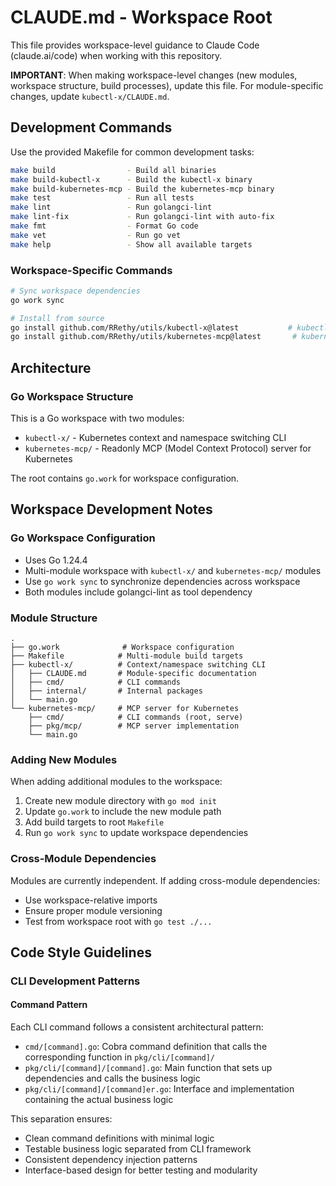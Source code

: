 # CLAUDE.md - Workspace Root

This file provides workspace-level guidance to Claude Code (claude.ai/code) when working with this repository.

**IMPORTANT**: When making workspace-level changes (new modules, workspace structure, build processes), update this file. For module-specific changes, update `kubectl-x/CLAUDE.md`.

## Development Commands

Use the provided Makefile for common development tasks:
```bash
make build                - Build all binaries
make build-kubectl-x      - Build the kubectl-x binary
make build-kubernetes-mcp - Build the kubernetes-mcp binary
make test                 - Run all tests
make lint                 - Run golangci-lint
make lint-fix             - Run golangci-lint with auto-fix
make fmt                  - Format Go code
make vet                  - Run go vet
make help                 - Show all available targets
```

### Workspace-Specific Commands
```bash
# Sync workspace dependencies
go work sync

# Install from source
go install github.com/RRethy/utils/kubectl-x@latest           # kubectl-x CLI
go install github.com/RRethy/utils/kubernetes-mcp@latest       # kubernetes-mcp CLI
```

## Architecture

### Go Workspace Structure
This is a Go workspace with two modules:
- `kubectl-x/` - Kubernetes context and namespace switching CLI
- `kubernetes-mcp/` - Readonly MCP (Model Context Protocol) server for Kubernetes

The root contains `go.work` for workspace configuration.

## Workspace Development Notes

### Go Workspace Configuration
- Uses Go 1.24.4
- Multi-module workspace with `kubectl-x/` and `kubernetes-mcp/` modules
- Use `go work sync` to synchronize dependencies across workspace
- Both modules include golangci-lint as tool dependency

### Module Structure
```
.
├── go.work              # Workspace configuration
├── Makefile            # Multi-module build targets
├── kubectl-x/          # Context/namespace switching CLI
│   ├── CLAUDE.md       # Module-specific documentation
│   ├── cmd/            # CLI commands
│   ├── internal/       # Internal packages
│   └── main.go
└── kubernetes-mcp/     # MCP server for Kubernetes
    ├── cmd/            # CLI commands (root, serve)
    ├── pkg/mcp/        # MCP server implementation
    └── main.go
```

### Adding New Modules
When adding additional modules to the workspace:
1. Create new module directory with `go mod init`
2. Update `go.work` to include the new module path
3. Add build targets to root `Makefile`
4. Run `go work sync` to update workspace dependencies

### Cross-Module Dependencies
Modules are currently independent. If adding cross-module dependencies:
- Use workspace-relative imports
- Ensure proper module versioning
- Test from workspace root with `go test ./...`

## Code Style Guidelines

### CLI Development Patterns

#### Command Pattern
Each CLI command follows a consistent architectural pattern:
- `cmd/[command].go`: Cobra command definition that calls the corresponding function in `pkg/cli/[command]/`
- `pkg/cli/[command]/[command].go`: Main function that sets up dependencies and calls the business logic
- `pkg/cli/[command]/[command]er.go`: Interface and implementation containing the actual business logic

This separation ensures:
- Clean command definitions with minimal logic
- Testable business logic separated from CLI framework
- Consistent dependency injection patterns
- Interface-based design for better testing and modularity
